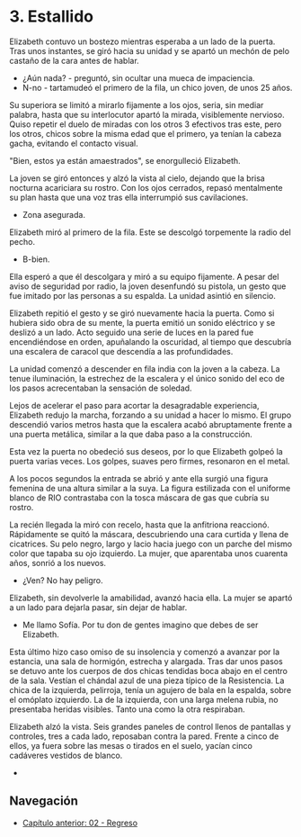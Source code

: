 # 3. Estallido

Elizabeth contuvo un bostezo mientras esperaba a un lado de la puerta. Tras unos instantes, se giró hacia su unidad y se apartó un mechón de pelo castaño de la cara antes de hablar.

- ¿Aún nada? - preguntó, sin ocultar una mueca de impaciencia.
- N-no - tartamudeó el primero de la fila, un chico joven, de unos 25 años.

Su superiora se limitó a mirarlo fijamente a los ojos, seria, sin mediar palabra, hasta que su interlocutor apartó la mirada, visiblemente nervioso. Quiso repetir el duelo de miradas con los otros 3 efectivos tras este, pero los otros, chicos sobre la misma edad que el primero, ya tenían la cabeza gacha, evitando el contacto visual.

"Bien, estos ya están amaestrados", se enorgulleció Elizabeth.

La joven se giró entonces y alzó la vista al cielo, dejando que la brisa nocturna acariciara su rostro. Con los ojos cerrados, repasó mentalmente su plan hasta que una voz tras ella interrumpió sus cavilaciones.

- Zona asegurada.

Elizabeth miró al primero de la fila. Este se descolgó torpemente la radio del pecho.

- B-bien.

Ella esperó a que él descolgara y miró a su equipo fijamente. A pesar del aviso de seguridad por radio, la joven desenfundó su pistola, un gesto que fue imitado por las personas a su espalda. La unidad asintió en silencio.

Elizabeth repitió el gesto y se giró nuevamente hacia la puerta.  Como si hubiera sido obra de su mente, la puerta emitió un sonido eléctrico y se deslizó a un lado. Acto seguido una serie de luces en la pared fue encendiéndose en orden, apuñalando la oscuridad, al tiempo que descubría una escalera de caracol que descendía a las profundidades.

La unidad comenzó a descender en fila india con la joven a la cabeza. La tenue iluminación, la estrechez de la escalera y el único sonido del eco de los pasos acrecentaban la sensación de soledad.

Lejos de acelerar el paso para acortar la desagradable experiencia, Elizabeth redujo la marcha, forzando a su unidad a hacer lo mismo. El grupo descendió varios metros hasta que la escalera acabó abruptamente frente a una puerta metálica, similar a la que daba paso a la construcción.

Esta vez la puerta no obedeció sus deseos, por lo que Elizabeth golpeó la puerta varias veces. Los golpes, suaves pero firmes, resonaron en el metal.

A los pocos segundos la entrada se abrió y ante ella surgió una figura femenina de una altura similar a la suya. La figura estilizada con el uniforme blanco de RIO contrastaba con la tosca máscara de gas que cubría su rostro.

La recién llegada la miró con recelo, hasta que la anfitriona reaccionó. Rápidamente se quitó la máscara, descubriendo una cara curtida y llena de cicatrices. Su pelo negro, largo y lacio hacia juego con un parche del mismo color que tapaba su ojo izquierdo. La mujer, que aparentaba unos cuarenta años, sonrió a los nuevos. 

- ¿Ven? No hay peligro.

Elizabeth, sin devolverle la amabilidad, avanzó hacia ella. La mujer se apartó a un lado para dejarla pasar, sin dejar de hablar.

- Me llamo Sofía. Por tu don de gentes imagino que debes de ser Elizabeth.

Esta último hizo caso omiso de su insolencia y comenzó a avanzar por la estancia, una sala de hormigón, estrecha y alargada. Tras dar unos pasos se detuvo ante los cuerpos de dos chicas tendidas boca abajo en el centro de la sala. Vestían el chándal azul de una pieza típico de la Resistencia. La chica de la izquierda, pelirroja, tenía un agujero de bala en la espalda, sobre el omóplato izquierdo. La de la izquierda, con una larga melena rubia, no presentaba heridas visibles. Tanto una como la otra respiraban.

Elizabeth alzó la vista. Seis grandes paneles de control llenos de pantallas y controles, tres a cada lado, reposaban contra la pared. Frente a cinco de ellos, ya fuera sobre las mesas o tirados en el suelo, yacían cinco cadáveres vestidos de blanco.

- <Ver ideas.md>

## Navegación

- [Capítulo anterior: 02 - Regreso](c02_regreso.md)
